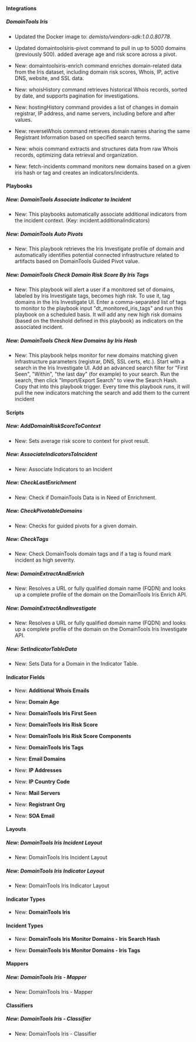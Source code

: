 
#### Integrations

##### DomainTools Iris
- Updated the Docker image to: *demisto/vendors-sdk:1.0.0.80778*.

- Updated domaintoolsiris-pivot command to pull in up to 5000 domains (previously 500). added average age and risk score across a pivot.

- New: domaintoolsiris-enrich command enriches domain-related data from the Iris dataset, including domain risk scores, Whois, IP, active DNS, website, and SSL data.

- New: whoisHistory command retrieves historical Whois records, sorted by date, and supports pagination for investigations.

- New: hostingHistory command provides a list of changes in domain registrar, IP address, and name servers, including before and after values.

- New: reverseWhois command retrieves domain names sharing the same Registrant Information based on specified search terms.

- New: whois command extracts and structures data from raw Whois records, optimizing data retrieval and organization.

- New: fetch-incidents command monitors new domains based on a given iris hash or tag and creates an indicators/incidents. 

#### Playbooks

##### New: DomainTools Associate Indicator to Incident

- New: This playbooks automatically associate additional indicators from the incident context. (Key: incident.additionalindicators)

##### New: DomainTools Auto Pivots

- New: This playbook retrieves the Iris Investigate profile of domain and automatically identifies potential connected infrastructure related to artifacts based on DomainTools Guided Pivot value. 

##### New: DomainTools Check Domain Risk Score By Iris Tags

- New: This playbook will alert a user if a monitored set of domains, labeled by Iris Investigate tags, becomes high risk. To use it, tag domains in the Iris Investigate UI. Enter a comma-separated list of tags to monitor to the playbook input "dt_monitored_iris_tags" and run this playbook on a scheduled basis. It will add any new high risk domains (based on the threshold defined in this playbook) as indicators on the associated incident.

##### New: DomainTools Check New Domains by Iris Hash

- New: This playbook helps monitor for new domains matching given infrastructure parameters (registrar, DNS, SSL certs, etc.). Start with a search in the Iris Investigate UI. Add an advanced search filter for "First Seen", "Within", "the last day" (for example) to your search. Run the search, then click "Import/Export Search" to view the Search Hash. Copy that into this playbook trigger. Every time this playbook runs, it will pull the new indicators matching the search and add them to the current incident

#### Scripts

##### New: AddDomainRiskScoreToContext

- New: Sets average risk score to context for pivot result.

##### New: AssociateIndicatorsToIncident

- New: Associate Indicators to an Incident

##### New: CheckLastEnrichment

- New: Check if DomainTools Data is in Need of Enrichment.

##### New: CheckPivotableDomains

- New: Checks for guided pivots for a given domain.

##### New: CheckTags

- New: Check DomainTools domain tags and if a tag is found mark incident as high severity.

##### New: DomainExtractAndEnrich

- New: Resolves a URL or fully qualified domain name (FQDN) and looks up a complete profile of the domain on the DomainTools Iris Enrich API.

##### New: DomainExtractAndInvestigate

- New: Resolves a URL or fully qualified domain name (FQDN) and looks up a complete profile of the domain on the DomainTools Iris Investigate API.

##### New: SetIndicatorTableData

- New: Sets Data for a Domain in the Indicator Table.

#### Indicator Fields

- New: **Additional Whois Emails**

- New: **Domain Age**

- New: **DomainTools Iris First Seen**

- New: **DomainTools Iris Risk Score**

- New: **DomainTools Iris Risk Score Components**

- New: **DomainTools Iris Tags**

- New: **Email Domains**

- New: **IP Addresses**

- New: **IP Country Code**

- New: **Mail Servers**

- New: **Registrant Org**

- New: **SOA Email**

#### Layouts

##### New: DomainTools Iris Incident Layout

- New: DomainTools Iris Incident Layout

##### New: DomainTools Iris Indicator Layout

- New: DomainTools Iris Indicator Layout

#### Indicator Types

- New: **DomainTools Iris**


#### Incident Types

- New: **DomainTools Iris Monitor Domains - Iris Search Hash**

- New: **DomainTools Iris Monitor Domains - Iris Tags**


#### Mappers

##### New: DomainTools Iris - Mapper

- New: DomainTools Iris - Mapper


#### Classifiers

##### New: DomainTools Iris - Classifier

- New: DomainTools Iris - Classifier

